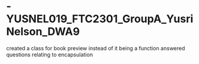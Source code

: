# -YUSNEL019_FTC2301_GroupA_YusriNelson_DWA9
created a class for book preview instead of it being a function 
answered questions relating to encapsulation
